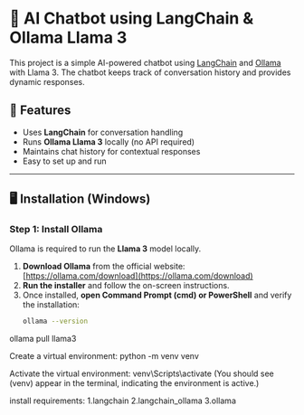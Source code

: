 # 🧠 AI Chatbot using LangChain & Ollama Llama 3  

This project is a simple AI-powered chatbot using [LangChain](https://python.langchain.com/) and [Ollama](https://ollama.ai/) with Llama 3. The chatbot keeps track of conversation history and provides dynamic responses.

## 🚀 Features  
- Uses **LangChain** for conversation handling  
- Runs **Ollama Llama 3** locally (no API required)  
- Maintains chat history for contextual responses  
- Easy to set up and run  

---

## 🖥 Installation (Windows)  

### **Step 1: Install Ollama**  
Ollama is required to run the **Llama 3** model locally.  

1. **Download Ollama** from the official website: [https://ollama.com/download](https://ollama.com/download)  
2. **Run the installer** and follow the on-screen instructions.  
3. Once installed, **open Command Prompt (cmd) or PowerShell** and verify the installation:  
   ```sh
   ollama --version
ollama pull llama3

Create a virtual environment:
python -m venv venv

Activate the virtual environment:
venv\Scripts\activate
(You should see (venv) appear in the terminal, indicating the environment is active.)

 
install requirements:
1.langchain
2.langchain_ollama
3.ollama



